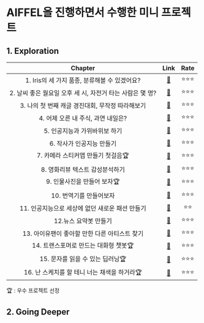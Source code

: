 # AIFFEL을 진행하면서 수행한 미니 프로젝트

## 1. Exploration

|                          Chapter                          |                                          Link                                         | Rate |
|:---------------------------------------------------------:|:-------------------------------------------------------------------------------------:|:----:|
| 1. Iris의 세 가지 품종, 분류해볼 수 있겠어요?             | [🔗](https://github.com/SBShimm/Aiffel/blob/master/exploration/Exploration1_SB.ipynb)  | ⭐⭐⭐  |
| 2. 날씨 좋은 월요일 오후 세 시, 자전거 타는 사람은 몇 명? | [🔗](https://github.com/SBShimm/Aiffel/blob/master/exploration/Exploration2_SB.ipynb)  | ⭐⭐⭐  |
| 3. 나의 첫 번째 캐글 경진대회, 무작정 따라해보기          | [🔗](https://github.com/SBShimm/Aiffel/blob/master/exploration/Exploration3_SB.ipynb)  | ⭐⭐⭐  |
| 4. 어제 오른 내 주식, 과연 내일은?                        | [🔗](https://github.com/SBShimm/Aiffel/blob/master/exploration/Exploration4_SB.ipynb)  | ⭐⭐⭐  |
| 5. 인공지능과 가위바위보 하기                             | [🔗](https://github.com/SBShimm/Aiffel/blob/master/exploration/Exploration5_SB.ipynb)  | ⭐⭐⭐  |
| 6. 작사가 인공지능 만들기                                 | [🔗](https://github.com/SBShimm/Aiffel/blob/master/exploration/Exploration6_SB.ipynb)  | ⭐⭐⭐  |
| 7. 카메라 스티커앱 만들기 첫걸음🏆                          | [🔗](https://github.com/SBShimm/Aiffel/blob/master/exploration/Exploration7_SB.ipynb)  | ⭐⭐⭐  |
| 8. 영화리뷰 텍스트 감성분석하기                           | [🔗](https://github.com/SBShimm/Aiffel/blob/master/exploration/Exploration8_SB.ipynb)  | ⭐⭐⭐  |
| 9. 인물사진을 만들어 보자🏆                                 | [🔗](https://github.com/SBShimm/Aiffel/blob/master/exploration/Exploration9_SB.ipynb)  | ⭐⭐⭐  |
| 10. 번역기를 만들어보자                                   | [🔗](https://github.com/SBShimm/Aiffel/blob/master/exploration/Exploration10_SB.ipynb) | ⭐⭐⭐  |
| 11. 인공지능으로 세상에 없던 새로운 패션 만들기           | [🔗](https://github.com/SBShimm/Aiffel/blob/master/exploration/Exploration11_SB.ipynb) | ⭐⭐   |
| 12.뉴스 요약봇 만들기                                     | [🔗](https://github.com/SBShimm/Aiffel/blob/master/exploration/Exploration12_SB.ipynb) | ⭐⭐⭐  |
| 13. 아이유팬이 좋아할 만한 다른 아티스트 찾기             | [🔗](https://github.com/SBShimm/Aiffel/blob/master/exploration/Exploration13_SB.ipynb) | ⭐⭐⭐  |
| 14. 트랜스포머로 만드는 대화형 챗봇🏆                       | [🔗](https://github.com/SBShimm/Aiffel/blob/master/exploration/Exploration14_SB.ipynb) | ⭐⭐⭐  |
| 15. 문자를 읽을 수 있는 딥러닝🏆                            | [🔗](https://github.com/SBShimm/Aiffel/blob/master/exploration/Exploration15_SB.ipynb) | ⭐⭐⭐  |
| 16. 난 스케치를 할 테니 너는 채색을 하거라🏆                | [🔗](https://github.com/SBShimm/Aiffel/blob/master/exploration/Exploration16_SB.ipynb) | ⭐⭐⭐  |

🏆 : 우수 프로젝트 선정

## 2. Going Deeper
